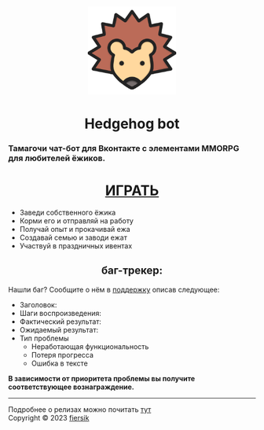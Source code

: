 <p align="center">
  <a href="https://github.com/fiersik/hedgehog_bot">
    <img width="180px" height="180px" alt="hedgehog" src="img/logo.png">
  </a>
</p>

<h1 align="center">Hedgehog bot</h1>

### Тамагочи чат-бот для Вконтакте с элементами MMORPG для любителей ёжиков.

<h1 align="center">
  <a href="https://vk.com/myhedgehog_bot">
    ИГРАТЬ
  </a>
</h1>


* Заведи собственного ёжика
* Корми его и отправляй на работу 
* Получай опыт и прокачивай ежа  
* Создавай семью и заводи ежат
* Участвуй в праздничных ивентах

<h2 align="center">баг-трекер:</h1>

Нашли баг? Сообщите о нём в [поддержку](https://vk.me/myhedgehog_bot_sup) описав следующее:
* Заголовок:
* Шаги воспроизведения:
* Фактический результат:
* Ожидаемый результат:
* Тип проблемы
  * Неработающая функциональность
  * Потеря прогресса
  * Ошибка в тексте 

**В зависимости от приоритета проблемы вы получите соответствующее вознаграждение.** 


***
Подробнее о релизах можно почитать [тут](./releases/index.md)  
Copyright © 2023 [fiersik ](https://github.com/fiersik)




